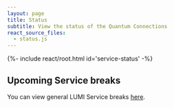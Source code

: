 ```yaml
---
layout: page
title: Status
subtitle: View the status of the Quantum Connections
react_source_files:
  - status.js
---
```

{%- include react/root.html id='service-status' -%}

## Upcoming Service breaks

You can view general LUMI Service breaks [here](https://www.lumi-supercomputer.eu/lumi-service-status/).
